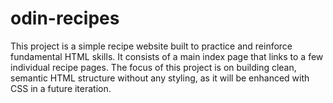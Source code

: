 # odin-recipes
This project is a simple recipe website built to practice and reinforce fundamental HTML skills. It consists of a main index page that links to a few individual recipe pages. The focus of this project is on building clean, semantic HTML structure without any styling, as it will be enhanced with CSS in a future iteration.